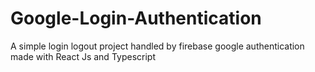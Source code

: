 # Google-Login-Authentication
 A simple login logout project handled by firebase google authentication made with React Js and Typescript

